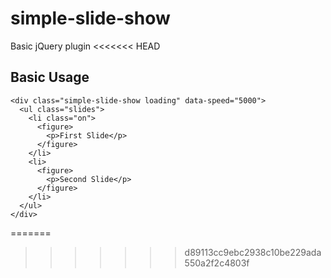 # simple-slide-show
Basic jQuery plugin
<<<<<<< HEAD

## Basic Usage
```
<div class="simple-slide-show loading" data-speed="5000">
  <ul class="slides">
    <li class="on">
      <figure>
        <p>First Slide</p>
      </figure>
    </li>
    <li>
      <figure>
        <p>Second Slide</p>
      </figure>
    </li>
  </ul>
</div>
```
=======
>>>>>>> d89113cc9ebc2938c10be229ada550a2f2c4803f

